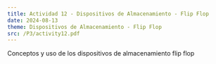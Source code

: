```yaml
---
title: Actividad 12 - Dispositivos de Almacenamiento - Flip Flop
date: 2024-08-13
theme: Dispositivos de Almacenamiento - Flip Flop
src: /P3/activity12.pdf
---
```

Conceptos y uso de los dispositivos de almacenamiento flip flop